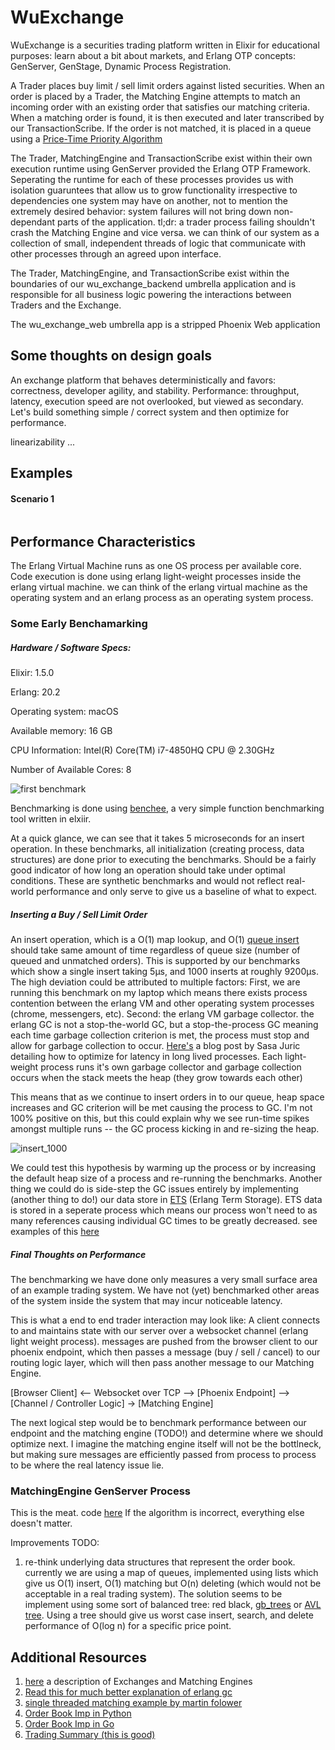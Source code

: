 # WuExchange

WuExchange is a securities trading platform written in Elixir for educational purposes: learn
about a bit about markets, and Erlang OTP concepts: GenServer, GenStage, Dynamic Process Registration.

A Trader places buy limit / sell limit orders against listed securities. When an order is placed by a Trader,
the Matching Engine attempts to match an incoming order with an existing order that satisfies our matching criteria.
When a matching order is found, it is then executed and later transcribed by our TransactionScribe.
If the order is not matched, it is placed in a queue using a [Price-Time Priority Algorithm](https://www.cmegroup.com/confluence/display/EPICSANDBOX/Matching+Algorithms)

The Trader, MatchingEngine and TransactionScribe exist within their own execution runtime using
GenServer provided the Erlang OTP Framework. Seperating the runtime for each of these processes
provides us with isolation guaruntees that allow us to grow functionality irrespective to
dependencies one system may have on another, not to mention the extremely desired behavior: system
failures will not bring down non-dependant parts of the application. tl;dr: a trader process failing
shouldn't crash the Matching Engine and vice versa. we can think of our system as a collection of small,
independent threads of logic that communicate with other processes through an agreed upon interface.


The Trader, MatchingEngine, and TransactionScribe exist within the boundaries of our wu_exchange_backend
umbrella application and is responsible for all business logic powering the interactions between Traders
and the Exchange.

The wu_exchange_web umbrella app is a stripped Phoenix Web application 

## Some thoughts on design goals

An exchange platform that behaves deterministically and favors: correctness, developer agility, and stability.
Performance: throughput, latency, execution speed are not overlooked, but viewed
as secondary. Let's build something simple / correct system and then optimize for performance.


linearizability ...


## Examples

#### Scenario 1

```
```

## Performance Characteristics
The Erlang Virtual Machine runs as one OS process per available core. Code execution is done using erlang
light-weight processes inside the erlang virtual machine. 
we can think of the erlang virtual machine as the operating system and an erlang process as an operating system process.

### Some Early Benchamarking

##### Hardware / Software Specs:

Elixir: 1.5.0

Erlang: 20.2

Operating system: macOS

Available memory: 16 GB

CPU Information: Intel(R) Core(TM) i7-4850HQ CPU @ 2.30GHz

Number of Available Cores: 8

![first benchmark](https://github.com/brianwu02/WuExchange/blob/master/imgs/performance.png)

Benchmarking is done using [benchee](https://github.com/PragTob/benchee), a very simple function benchmarking tool written
in elxiir.

At a quick glance, we can see that it takes 5 microseconds for an insert operation. In these benchmarks,
all initialization (creating process, data structures) are done prior to executing the benchmarks. Should
be a fairly good indicator of how long an operation should take under optimal conditions. These are synthetic
benchmarks and would not reflect real-world performance and only serve to give us a baseline of what to expect.

##### Inserting a Buy / Sell Limit Order

An insert operation, which is a O(1) map lookup, and O(1) [queue insert](http://erlang.org/doc/man/queue.html) should 
take same amount of time regardless of queue size (number of queued and unmatched orders).
This is supported by our benchmarks which show a single insert taking 5μs, and 1000 inserts at roughly 9200μs.
The high deviation could be attributed to multiple factors:
First, we are running this benchmark on my laptop which means there exists process
contention between the erlang VM and other operating system processes (chrome, messengers, etc).
Second: the erlang VM garbage collector. the erlang GC is not a stop-the-world GC, but a stop-the-process GC
meaning each time garbage collection criterion is met, the process must stop and allow for garbage collection
to occur. [Here's](http://theerlangelist.com/article/reducing_maximum_latency) a blog post by Sasa Juric detailing how to optimize for latency in long lived processes.
Each light-weight process runs it's own garbage collector and garbage collection occurs when the stack meets the heap (they grow towards each other)

This means that as we continue to insert orders in to our queue, heap space increases and GC criterion will be met causing the process to GC.
I'm not 100% positive on this, but this could explain why we see run-time spikes amongst multiple runs -- the GC process kicking in and re-sizing the heap.

![insert_1000](https://github.com/brianwu02/WuExchange/blob/master/imgs/insert_1000_orders.png)

We could test this hypothesis by warming up the process or by increasing the default heap size of a process and re-running the benchmarks.
Another thing we could do is side-step the GC issues entirely by implementing (another thing to do!) our data store in [ETS](http://erlang.org/doc/man/ets.html) (Erlang Term Storage).
ETS data is stored in a seperate process which means our process won't need to as many references causing individual GC times to
be greatly decreased. see examples of this [here](http://theerlangelist.com/article/reducing_maximum_latency)


##### Final Thoughts on Performance
The benchmarking we have done only measures a very small surface area of an example trading system. We have not (yet) benchmarked
other areas of the system inside the system that may incur noticeable latency.

This is what a end to end trader interaction may look like: A client connects to and maintains state with our
server over a websocket channel (erlang light weight process). messages are pushed from the browser client to
our phoenix endpoint, which then passes a message (buy / sell / cancel) to our routing logic layer, which will then
pass another message to our Matching Engine.

[Browser Client] <-- Websocket over TCP --> [Phoenix Endpoint] --> [Channel / Controller Logic] -> [Matching Engine]

The next logical step would be to benchmark performance between our endpoint and the matching engine (TODO!) and
determine where we should optimize next. I imagine the matching engine itself will not be the bottlneck, but making
sure messages are efficiently passed from process to process to be where the real latency issue lie.

### MatchingEngine GenServer Process
This is the meat. code [here](https://github.com/brianwu02/WuExchange/blob/master/apps/wu_exchange_backend/lib/wu_exchange_backend/matching_engine.ex) If the algorithm is incorrect, everything else doesn't matter.

Improvements TODO:

1. re-think underlying data structures that represent the order book. currently we are using a map of queues, implemented
using lists which give us O(1) insert, O(1) matching but O(n) deleting (which would not be acceptable in a real trading system). The
solution seems to be implement using some sort of balanced tree: red black, [gb_trees](http://www1.erlang.org/doc/man/gb_trees.html)
or [AVL tree](https://gist.github.com/JohnAZoidberg/87dd44c1281ffb654ff64464f9cc85ab). Using a tree should give us 
worst case insert, search, and delete performance of O(log n) for a specific price point.

## Additional Resources
1. [here](https://www.connamara.com/exchanges/) a description of Exchanges and Matching Engines
2. [Read this for much better explanation of erlang gc](https://hamidreza-s.github.io/erlang%20garbage%20collection%20memory%20layout%20soft%20realtime/2015/08/24/erlang-garbage-collection-details-and-why-it-matters.html)
3. [single threaded matching example by martin folower](https://martinfowler.com/articles/lmax.html)
4. [Order Book Imp in Python](https://github.com/kmanley/orderbook/blob/master/orderbook.py)
5. [Order Book Imp in Go](https://github.com/kmanley/gorderbook)
6. [Trading Summary (this is good)](https://blog.headlandstech.com/2017/08/03/quantitative-trading-summary/)

